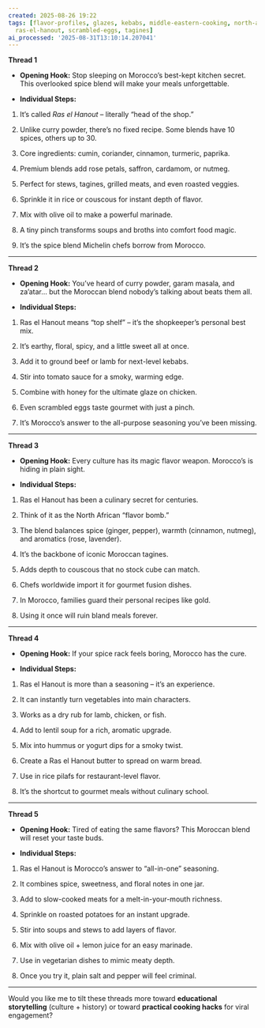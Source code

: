 ```yaml
---
created: 2025-08-26 19:22
tags: [flavor-profiles, glazes, kebabs, middle-eastern-cooking, north-african-cuisine,
  ras-el-hanout, scrambled-eggs, tagines]
ai_processed: '2025-08-31T13:10:14.207041'
---
```

**Thread 1**

- **Opening Hook:** Stop sleeping on Morocco’s best-kept kitchen secret. This overlooked spice blend will make your meals unforgettable.
    
- **Individual Steps:**
    

1. It’s called _Ras el Hanout_ – literally “head of the shop.”
    
2. Unlike curry powder, there’s no fixed recipe. Some blends have 10 spices, others up to 30.
    
3. Core ingredients: cumin, coriander, cinnamon, turmeric, paprika.
    
4. Premium blends add rose petals, saffron, cardamom, or nutmeg.
    
5. Perfect for stews, tagines, grilled meats, and even roasted veggies.
    
6. Sprinkle it in rice or couscous for instant depth of flavor.
    
7. Mix with olive oil to make a powerful marinade.
    
8. A tiny pinch transforms soups and broths into comfort food magic.
    
9. It’s the spice blend Michelin chefs borrow from Morocco.
    

---

**Thread 2**

- **Opening Hook:** You’ve heard of curry powder, garam masala, and za’atar… but the Moroccan blend nobody’s talking about beats them all.
    
- **Individual Steps:**
    

1. Ras el Hanout means “top shelf” – it’s the shopkeeper’s personal best mix.
    
2. It’s earthy, floral, spicy, and a little sweet all at once.
    
3. Add it to ground beef or lamb for next-level kebabs.
    
4. Stir into tomato sauce for a smoky, warming edge.
    
5. Combine with honey for the ultimate glaze on chicken.
    
6. Even scrambled eggs taste gourmet with just a pinch.
    
7. It’s Morocco’s answer to the all-purpose seasoning you’ve been missing.
    

---

**Thread 3**

- **Opening Hook:** Every culture has its magic flavor weapon. Morocco’s is hiding in plain sight.
    
- **Individual Steps:**
    

1. Ras el Hanout has been a culinary secret for centuries.
    
2. Think of it as the North African “flavor bomb.”
    
3. The blend balances spice (ginger, pepper), warmth (cinnamon, nutmeg), and aromatics (rose, lavender).
    
4. It’s the backbone of iconic Moroccan tagines.
    
5. Adds depth to couscous that no stock cube can match.
    
6. Chefs worldwide import it for gourmet fusion dishes.
    
7. In Morocco, families guard their personal recipes like gold.
    
8. Using it once will ruin bland meals forever.
    

---

**Thread 4**

- **Opening Hook:** If your spice rack feels boring, Morocco has the cure.
    
- **Individual Steps:**
    

1. Ras el Hanout is more than a seasoning – it’s an experience.
    
2. It can instantly turn vegetables into main characters.
    
3. Works as a dry rub for lamb, chicken, or fish.
    
4. Add to lentil soup for a rich, aromatic upgrade.
    
5. Mix into hummus or yogurt dips for a smoky twist.
    
6. Create a Ras el Hanout butter to spread on warm bread.
    
7. Use in rice pilafs for restaurant-level flavor.
    
8. It’s the shortcut to gourmet meals without culinary school.
    

---

**Thread 5**

- **Opening Hook:** Tired of eating the same flavors? This Moroccan blend will reset your taste buds.
    
- **Individual Steps:**
    

1. Ras el Hanout is Morocco’s answer to “all-in-one” seasoning.
    
2. It combines spice, sweetness, and floral notes in one jar.
    
3. Add to slow-cooked meats for a melt-in-your-mouth richness.
    
4. Sprinkle on roasted potatoes for an instant upgrade.
    
5. Stir into soups and stews to add layers of flavor.
    
6. Mix with olive oil + lemon juice for an easy marinade.
    
7. Use in vegetarian dishes to mimic meaty depth.
    
8. Once you try it, plain salt and pepper will feel criminal.
    

---

Would you like me to tilt these threads more toward **educational storytelling** (culture + history) or toward **practical cooking hacks** for viral engagement?